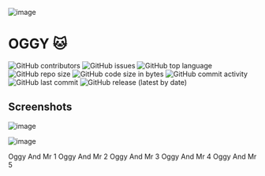 ![image](https://github.com/TienNHM/OGGY/assets/33385777/2ca36602-0425-4a7d-adba-0e1f0ce3cbf1)

# OGGY 🐱
![GitHub contributors](https://img.shields.io/github/contributors/TienNHM/OGGY) 
![GitHub issues](https://img.shields.io/github/issues/TienNHM/OGGY?color=red) 
![GitHub top language](https://img.shields.io/github/languages/top/TienNHM/OGGY?color=cyan) 
![GitHub repo size](https://img.shields.io/github/repo-size/TienNHM/OGGY) 
![GitHub code size in bytes](https://img.shields.io/github/languages/code-size/TienNHM/OGGY) 
![GitHub commit activity](https://img.shields.io/github/commit-activity/m/TienNHM/OGGY?color=g) 
![GitHub last commit](https://img.shields.io/github/last-commit/TienNHM/OGGY?color=yellow) 
![GitHub release (latest by date)](https://img.shields.io/github/v/release/TienNHM/OGGY)

## Screenshots

![image](https://github.com/TienNHM/OGGY/assets/33385777/ff8013eb-0110-49ff-aa36-c439635511b6)

![image](https://github.com/TienNHM/OGGY/assets/33385777/9d7e963d-d2e2-4607-9c53-ac9ee8b50195)

Oggy And Mr 1
Oggy And Mr 2
Oggy And Mr 3
Oggy And Mr 4
Oggy And Mr 5
